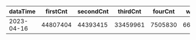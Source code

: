 |dataTime|firstCnt|secondCnt|thirdCnt|fourCnt|winCnt|vrate|wrate|
|-|-|-|-|-|-|-|-|
|2023-04-16|44807404|44393415|33459961|7505830|6677243|0%|0%|